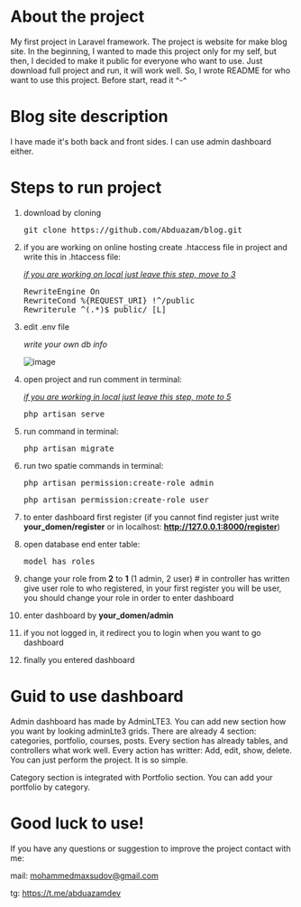 # About the project
My first project in Laravel framework. The project is website for make blog site. In the beginning, I wanted to made this project only for my self, but then, I decided to make it public for everyone who want to use. Just download full project and run, it will work well. So, I wrote README for who want to use this project. Before start, read it ^-^

# Blog site description
I have made it's both back and front sides. I can use admin dashboard either.

# Steps to run project
1. download by cloning

    <pre>git clone https://github.com/Abduazam/blog.git</pre>
    
2. if you are working on online hosting create .htaccess file in project and write this in .htaccess file:

    <i><u>if you are working on local just leave this step, move to 3</u></i>
    <pre>RewriteEngine On
   RewriteCond %{REQUEST_URI} !^/public
   Rewriterule ^(.*)$ public/ [L]</pre>

3. edit .env file

    <i>write your own db info</i>
    
    ![image](https://user-images.githubusercontent.com/58428722/186667052-977270a3-28de-4f62-8340-1a4e28b784dc.png)

4. open project and run comment in terminal:

    <i><u>if you are working in local just leave this step, mote to 5</u></i>
    <pre>php artisan serve</pre> 

5. run command in terminal:
   
   <pre>php artisan migrate</pre>

6. run two spatie commands in terminal: 
   
   <pre>php artisan permission:create-role admin</pre> 
   
   
   <pre>php artisan permission:create-role user</pre>

7. to enter dashboard first register (if you cannot find register just write <b>your_domen/register</b> or in localhost: <b>http://127.0.0.1:8000/register</b>)
8. open database end enter table:
 
   <pre>model_has_roles</pre>

9. change your role from <b>2</b> to <b>1</b> (1 admin, 2 user) # in controller has written give user role to who registered, in your first register you will be user, you should change your role in order to enter dashboard
10. enter dashboard by <b>your_domen/admin</b>
11. if you not logged in, it redirect you to login when you want to go dashboard
12. finally you entered dashboard

# Guid to use dashboard
Admin dashboard has made by AdminLTE3. You can add new section how you want by looking adminLte3 grids. There are already 4 section: categories, portfolio, courses, posts. Every section has already tables, and controllers what work well. Every action has writter: Add, edit, show, delete. You can just perform the project. It is so simple.

Category section is integrated with Portfolio section. You can add your portfolio by category.

# Good luck to use!
If you have any questions or suggestion to improve the project contact with me:
    
mail: mohammedmaxsudov@gmail.com

tg: https://t.me/abduazamdev
